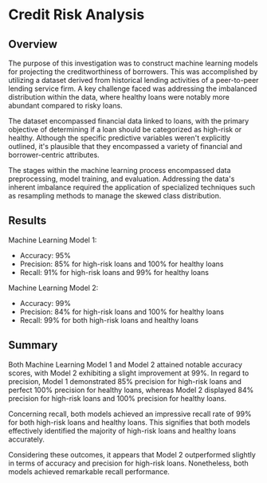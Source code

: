 # Credit Risk Analysis

## Overview

The purpose of this investigation was to construct machine learning models for projecting the creditworthiness of borrowers. This was accomplished by utilizing a dataset derived from historical lending activities of a peer-to-peer lending service firm. A key challenge faced was addressing the imbalanced distribution within the data, where healthy loans were notably more abundant compared to risky loans.

The dataset encompassed financial data linked to loans, with the primary objective of determining if a loan should be categorized as high-risk or healthy. Although the specific predictive variables weren't explicitly outlined, it's plausible that they encompassed a variety of financial and borrower-centric attributes.

The stages within the machine learning process encompassed data preprocessing, model training, and evaluation. Addressing the data's inherent imbalance required the application of specialized techniques such as resampling methods to manage the skewed class distribution.

## Results

Machine Learning Model 1:

- Accuracy: 95%
- Precision: 85% for high-risk loans and 100% for healthy loans
- Recall: 91% for high-risk loans and 99% for healthy loans

Machine Learning Model 2:

- Accuracy: 99%
- Precision: 84% for high-risk loans and 100% for healthy loans
- Recall: 99% for both high-risk loans and healthy loans

## Summary

Both Machine Learning Model 1 and Model 2 attained notable accuracy scores, with Model 2 exhibiting a slight improvement at 99%. In regard to precision, Model 1 demonstrated 85% precision for high-risk loans and perfect 100% precision for healthy loans, whereas Model 2 displayed 84% precision for high-risk loans and 100% precision for healthy loans.

Concerning recall, both models achieved an impressive recall rate of 99% for both high-risk loans and healthy loans. This signifies that both models effectively identified the majority of high-risk loans and healthy loans accurately.

Considering these outcomes, it appears that Model 2 outperformed slightly in terms of accuracy and precision for high-risk loans. Nonetheless, both models achieved remarkable recall performance.